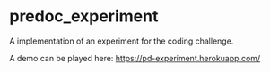 # predoc_experiment

A implementation of an experiment for the coding challenge.

A demo can be played here:
https://pd-experiment.herokuapp.com/
